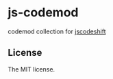 # js-codemod

codemod collection for [jscodeshift](https://github.com/facebook/jscodeshift)

## License

The MIT license.
